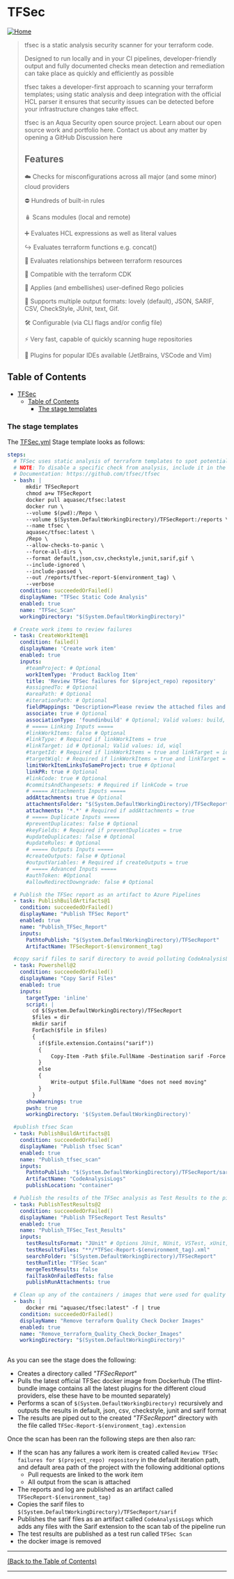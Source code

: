 <!-- TFSec -->
# TFSec #

[![Home][Home_Image]][Code Quality]

> tfsec is a static analysis security scanner for your terraform code.
>
> Designed to run locally and in your CI pipelines, developer-friendly output and fully documented checks mean detection and remediation can take place as quickly and efficiently as possible
>
> tfsec takes a developer-first approach to scanning your terraform templates; using static analysis and deep integration with the official HCL parser it ensures that security issues can be detected before your infrastructure changes take effect.
>
> tfsec is an Aqua Security open source project.
> Learn about our open source work and portfolio here.
> Contact us about any matter by opening a GitHub Discussion here
>
> ## Features ##
>
> ☁️ Checks for misconfigurations across all major (and some minor) cloud providers
>
> ⛔ Hundreds of built-in rules
>
> 🪆 Scans modules (local and remote)
>
> ➕ Evaluates HCL expressions as well as literal values
>
> ↪️ Evaluates terraform functions e.g. concat()
>
> 🔗 Evaluates relationships between terraform resources
>
> 🧰 Compatible with the terraform CDK
>
> 🙅 Applies (and embellishes) user-defined Rego policies
>
> 📃 Supports multiple output formats: lovely (default), JSON, SARIF, CSV, CheckStyle, JUnit, text, Gif.
>
> 🛠️ Configurable (via CLI flags and/or config file)
>
> ⚡ Very fast, capable of quickly scanning huge repositories
>
> 🔌 Plugins for popular IDEs available (JetBrains, VSCode and Vim)

<!-- TABLE OF CONTENTS -->
## Table of Contents ##

- [TFSec](#tfsec)
  - [Table of Contents](#table-of-contents)
    - [The stage templates](#the-stage-templates)

### The stage templates ###

The [TFSec.yml] Stage template looks as follows:

```yaml
steps:
  # TFSec uses static analysis of terraform templates to spot potential security issues, and checks for violations of AWS, Azure and GCP security best practice recommendations.
  # NOTE: To disable a specific check from analysis, include it in the command-line as follows: -e GEN001,GCP001,GCP002
  # Documentation: https://github.com/tfsec/tfsec
  - bash: |
      mkdir TFSecReport
      chmod a+w TFSecReport
      docker pull aquasec/tfsec:latest
      docker run \
      --volume $(pwd):/Repo \
      --volume $(System.DefaultWorkingDirectory)/TFSecReport:/reports \
      --name tfsec \
      aquasec/tfsec:latest \
      /Repo \
      --allow-checks-to-panic \
      --force-all-dirs \
      --format default,json,csv,checkstyle,junit,sarif,gif \
      --include-ignored \
      --include-passed \
      --out /reports/tfsec-report-$(environment_tag) \
      --verbose
    condition: succeededOrFailed()
    displayName: "TFSec Static Code Analysis"
    enabled: true
    name: "TFSec_Scan"
    workingDirectory: "$(System.DefaultWorkingDirectory)"

  # Create work items to review failures
  - task: CreateWorkItem@1
    condition: failed()
    displayName: 'Create work item'
    enabled: true
    inputs:
      #teamProject: # Optional
      workItemType: 'Product Backlog Item'
      title: 'Review TFSec failures for $(project_repo) repository'
      #assignedTo: # Optional
      #areaPath: # Optional
      #iterationPath: # Optional
      fieldMappings: "Description=Please review the attached files and linked build" # Optional; Required if your process defines additional required work item fields
      associate: true # Optional
      associationType: 'foundinbuild' # Optional; Valid values: build, integratedInBuild, foundInBuild
      # ===== Linking Inputs =====
      #linkWorkItems: false # Optional
      #linkType: # Required if linkWorkItems = true
      #linkTarget: id # Optional; Valid values: id, wiql
      #targetId: # Required if linkWorkItems = true and linkTarget = id
      #targetWiql: # Required if linkWorkItems = true and linkTarget = wiql
      limitWorkItemLinksToSameProject: true # Optional
      linkPR: true # Optional
      #linkCode: true # Optional
      #commitsAndChangesets: # Required if linkCode = true
      # ===== Attachments Inputs =====
      addAttachments: true # Optional
      attachmentsFolder: "$(System.DefaultWorkingDirectory)/TFSecReport/" # Optional
      attachments: '*.*' # Required if addAttachments = true
      # ===== Duplicate Inputs =====
      #preventDuplicates: false # Optional
      #keyFields: # Required if preventDuplicates = true
      #updateDuplicates: false # Optional
      #updateRules: # Optional
      # ===== Outputs Inputs =====
      #createOutputs: false # Optional
      #outputVariables: # Required if createOutputs = true
      # ===== Advanced Inputs =====
      #authToken: #Optional
      #allowRedirectDowngrade: false # Optional

  # Publish the TFSec report as an artifact to Azure Pipelines
  - task: PublishBuildArtifacts@1
    condition: succeededOrFailed()
    displayName: "Publish TFSec Report"
    enabled: true
    name: "Publish_TFSec_Report"
    inputs:
      PathtoPublish: "$(System.DefaultWorkingDirectory)/TFSecReport"
      ArtifactName: TFSecReport-$(environment_tag)

  #copy sarif files to sarif directory to avoid polluting CodeAnalysisLogs
  - task: Powershell@2
    condition: succeededOrFailed()
    displayName: "Copy Sarif Files"
    enabled: true
    inputs:
      targetType: 'inline'
      script: |
        cd $(System.DefaultWorkingDirectory)/TFSecReport
        $files = dir
        mkdir sarif
        ForEach($file in $files)
        {
          if($file.extension.Contains("sarif"))
          {
              Copy-Item -Path $file.FullName -Destination sarif -Force
          }
          else
          {
              Write-output $file.FullName "does not need moving"
          }      
        }
      showWarnings: true
      pwsh: true
      workingDirectory: '$(System.DefaultWorkingDirectory)'

  #publish tfsec Scan
  - task: PublishBuildArtifacts@1
    condition: succeededOrFailed()
    displayName: "Publish tfsec Scan"
    enabled: true
    name: "Publish_tfsec_scan"
    inputs:
      PathtoPublish: "$(System.DefaultWorkingDirectory)/TFSecReport/sarif"
      ArtifactName: "CodeAnalysisLogs"
      publishLocation: "container"

  # Publish the results of the TFSec analysis as Test Results to the pipeline
  - task: PublishTestResults@2
    condition: succeededOrFailed()
    displayName: "Publish TFSecReport Test Results"
    enabled: true
    name: "Publish_TFSec_Test_Results"
    inputs:
      testResultsFormat: "JUnit" # Options JUnit, NUnit, VSTest, xUnit, cTest
      testResultsFiles: "**/*TFSec-Report-$(environment_tag).xml"
      searchFolder: "$(System.DefaultWorkingDirectory)/TFSecReport"
      testRunTitle: "TFSec Scan"
      mergeTestResults: false
      failTaskOnFailedTests: false
      publishRunAttachments: true

  # Clean up any of the containers / images that were used for quality checks
  - bash: |
      docker rmi "aquasec/tfsec:latest" -f | true
    condition: succeededOrFailed()
    displayName: "Remove terraform Quality Check Docker Images"
    enabled: true
    name: "Remove_terraform_Quality_Check_Docker_Images"
    workingDirectory: "$(System.DefaultWorkingDirectory)"
     
```

As you can see the stage does the following:

- Creates a directory called *"TFSecReport"*
- Pulls the latest official TFSec docker image from Dockerhub (The tflint-bundle image contains all the latest plugins for the different cloud providers, else these have to be mounted separately)
- Performs a scan of `$(System.DefaultWorkingDirectory)` recursively and outputs the results in default, json, csv, checkstyle, junit and sarif format
- The results are piped out to the created *"TFSecReport"* directory with the file called `TFSec-Report-$(environment_tag).extension`

Once the scan has been ran the following steps are then also ran:

- If the scan has any failures a work item is created called `Review TFSec failures for $(project_repo) repository` in the default iteration path, and default area path of the project with the following additional options
  - Pull requests are linked to the work item
  - All output from the scan is attached
- The reports and log are published as an artifact called `TFSecReport-$(environment_tag)`
- Copies the sarif files to `$(System.DefaultWorkingDirectory)/TFSecReport/sarif`
- Publishes the sarif files as an artifact called `CodeAnalysisLogs` which adds any files with the Sarif extension to the scan tab of the pipeline run
- The test results are published as a test run called `TFSec Scan`
- the docker image is removed

---
<!-- Readme Navigation -->
[(Back to the Table of Contents)](#table-of-contents)

---

<!-- MARKDOWN LINKS & IMAGES -->
<!-- https://www.markdownguide.org/basic-syntax/#reference-style-links -->

<!-- Azure Devops Links -->

<!-- BADGES AND SHIELDS -->
[contributors-shield]: https://img.shields.io/github/contributors/othneildrew/Best-README-Template.svg?style=for-the-badge
[forks-shield]: https://img.shields.io/github/forks/othneildrew/Best-README-Template.svg?style=for-the-badge
[issues-shield]: https://img.shields.io/github/issues/othneildrew/Best-README-Template.svg?style=for-the-badge
[license-shield]: https://img.shields.io/github/license/othneildrew/Best-README-Template.svg?style=for-the-badge
[linkedin-shield]: https://img.shields.io/badge/-LinkedIn-black.svg?style=for-the-badge&logo=linkedin&colorB=555
[stars-shield]: https://img.shields.io/github/stars/othneildrew/Best-README-Template.svg?style=for-the-badge

<!-- GITHUB LINKS -->
[contributors-url]: https://github.com/othneildrew/Best-README-Template/graphs/contributors
[forks-url]: https://github.com/othneildrew/Best-README-Template/network/members
[issues-url]: https://github.com/othneildrew/Best-README-Template/issues
[license-url]: https://github.com/othneildrew/Best-README-Template/blob/master/LICENSE.md
[linkedin-url]: https://linkedin.com/in/othneildrew
[stars-url]: https://github.com/othneildrew/Best-README-Template/stargazers

<!-- IMAGES AND ICONS -->
[Home_Image]: ./repo_template-images/home.png
[logo-image]: ./repo_template-images/logo.png
[pipeline-screenshot]: ./repo_template-images/pipeline-screenshot.png
[product-screenshot]: ./repo_template-images/screenshot.png
[teams-icon]: ./repo_template-images/teams.png

<!-- MARKDOWN DOCUMENT LINKS -->
[Blank Readme]: ./BLANK_README.md
[Code Quality]: ./docs/code_quality.md
[Bridgecrew_Checkov]: ./docs/code_quality/bridgecrew_checkov.md
[Checkmarx_KICS]: ./docs/code_quality/checkmarx_kics.md
[GitHub_Super_Linter]: ./docs/code_quality/github_super_linter.md
[Infracost]: ./docs/code_quality/Infracost.md
[License]: ./license.md
[Megalinter]: ./docs/code_quality/megalinter.md
[Mend_Bolt]: ./docs/code_quality/mend_bolt.md
[OWASP]: ./docs/code_quality/owasp.md
[Readme]: ./README.md
[Sonar_Cloud]: ./docs/code_quality/sonar_cloud.md
[Template_updater]: ./docs/code_quality/template_updater.md
[terraform_Compliance]: ./docs/code_quality/terraform_compliance.md
[Terrascan]: ./docs/code_quality/terrascan.md
[TFLint]: ./docs/code_quality/tflint.md
[TFSec]: ./docs/code_quality/tfsec.md
[Usage_Guide.md]: ./docs/usage_guide.md

<!-- CODE QUALITY TEMPLATE LINKS -->
[Checkmarx_KICS.yml]: /repo_template/build/pipelines/repo_template/build/pipelines/code_quality_templates/checkmarx_kics.yml
[Checkov.yml]: /repo_template/build/pipelines/repo_template/build/pipelines/code_quality_templates/checkov.yml
[Checkov_baseline_creator.yml]: /repo_template/build/pipelines/repo_template/build/pipelines/code_quality_templates/checkov_baseline_creator.yml
[GitHub_Super_Linter.yml]: /repo_template/build/pipelines/repo_template/build/pipelines/code_quality_templates/github_super_linter.yml
[Infracost.yml]: /repo_template/build/pipelines/repo_template/build/pipelines/code_quality_templates/Infracost.yml
[Mega_Linter.yml]: /repo_template/build/pipelines/repo_template/build/pipelines/code_quality_templates/mega_linter.yml
[OWASP.yml]: /repo_template/build/pipelines/repo_template/build/pipelines/code_quality_templates/owasp.yml
[TFComplianceCheck.yml]: /repo_template/build/pipelines/repo_template/build/pipelines/code_quality_templates/tfcompliancecheck.yml
[template_updater.yml]: /repo_template/build/pipelines/repo_template/build/pipelines/code_quality_templates/template_updater.yml
[Terrascan.yml]: /repo_template/build/pipelines/repo_template/build/pipelines/code_quality_templates/terrascan.yml
[TFLint.yml]: /repo_template/build/pipelines/repo_template/build/pipelines/code_quality_templates/tflint.yml
[TFSec.yml]: /repo_template/build/pipelines/repo_template/build/pipelines/code_quality_templates/tfsec.yml

<!-- IAC TEMPLATE LINKS-->
[terraform_apply.yml]: /repo_template/build/pipelines/repo_template/build/pipelines/iac_templates/terraform_apply.yml
[terraform_plan.yml]: /repo_template/build/pipelines/repo_template/build/pipelines/iac_templates/terraform_plan.yml
[variables.yml]: /repo_template/build/pipelines/repo_template/build/pipelines/iac_templates/variables.yml

<!-- PIPELINE LINKS -->
[infrastructure.yml]: /repo_template/build/pipelines/infrastructure.yml
[code_quality.yml]: /repo_template/build/pipelines/code_quality.yml

<!-- GitHub stuff-->
<!--
***
*** this is all the github stuff that currently isn't relevant to BCA 
***
-->

<!--
*** Thanks for checking out the Best-README-Template. If you have a suggestion
*** that would make this better, please fork the Repo and create a pull request
*** or simply open an issue with the tag "enhancement".
*** Don't forget to give the project a star!
*** Thanks again! Now go create something AMAZING! :D
-->

<!-- PROJECT SHIELDS -->
<!--
*** I'm using markdown "reference style" links for readability.
*** Reference links are enclosed in brackets [ ] instead of parentheses ( ).
*** See the bottom of this document for the declaration of the reference variables
*** for contributors-url, forks-url, etc. This is an optional, concise syntax you may use.
*** https://www.markdownguide.org/basic-syntax/#reference-style-links
-->
<!--
[![Contributors][contributors-shield]][contributors-url]
[![Forks][forks-shield]][forks-url]
[![Stargazers][stars-shield]][stars-url]
[![Issues][issues-shield]][issues-url]
[![MIT License][license-shield]][license-url]
[![LinkedIn][linkedin-shield]][linkedin-url]
-->
